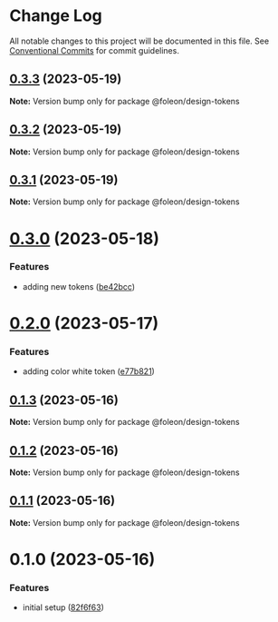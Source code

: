 # Change Log

All notable changes to this project will be documented in this file.
See [Conventional Commits](https://conventionalcommits.org) for commit guidelines.

## [0.3.3](https://github.com/emunhoz/foleon-project/compare/@foleon/design-tokens@0.3.2...@foleon/design-tokens@0.3.3) (2023-05-19)

**Note:** Version bump only for package @foleon/design-tokens

## [0.3.2](https://github.com/emunhoz/foleon-project/compare/@foleon/design-tokens@0.3.1...@foleon/design-tokens@0.3.2) (2023-05-19)

**Note:** Version bump only for package @foleon/design-tokens

## [0.3.1](https://github.com/emunhoz/foleon-project/compare/@foleon/design-tokens@0.3.0...@foleon/design-tokens@0.3.1) (2023-05-19)

**Note:** Version bump only for package @foleon/design-tokens

# [0.3.0](https://github.com/emunhoz/foleon-project/compare/@foleon/design-tokens@0.2.0...@foleon/design-tokens@0.3.0) (2023-05-18)

### Features

- adding new tokens ([be42bcc](https://github.com/emunhoz/foleon-project/commit/be42bccd523c6a058d403131c5b31db5fd05929a))

# [0.2.0](https://github.com/emunhoz/foleon-project/compare/@foleon/design-tokens@0.1.3...@foleon/design-tokens@0.2.0) (2023-05-17)

### Features

- adding color white token ([e77b821](https://github.com/emunhoz/foleon-project/commit/e77b8214ee0487428739726ba0ed307c393e7258))

## [0.1.3](https://github.com/emunhoz/foleon-project/compare/@foleon/design-tokens@0.1.2...@foleon/design-tokens@0.1.3) (2023-05-16)

**Note:** Version bump only for package @foleon/design-tokens

## [0.1.2](https://github.com/emunhoz/foleon-project/compare/@foleon/design-tokens@0.1.1...@foleon/design-tokens@0.1.2) (2023-05-16)

**Note:** Version bump only for package @foleon/design-tokens

## [0.1.1](https://github.com/emunhoz/foleon-project/compare/@foleon/design-tokens@0.1.0...@foleon/design-tokens@0.1.1) (2023-05-16)

**Note:** Version bump only for package @foleon/design-tokens

# 0.1.0 (2023-05-16)

### Features

- initial setup ([82f6f63](https://github.com/emunhoz/foleon-project/commit/82f6f6392cd3ebc1705bb6bbc20bdd67049e5c17))
